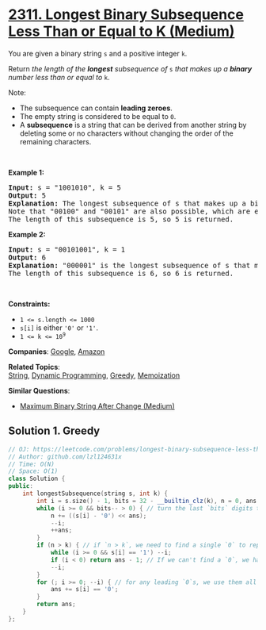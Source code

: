 # [2311. Longest Binary Subsequence Less Than or Equal to K (Medium)](https://leetcode.com/problems/longest-binary-subsequence-less-than-or-equal-to-k)

<p>You are given a binary string <code>s</code> and a positive integer <code>k</code>.</p>
<p>Return <em>the length of the <strong>longest</strong> subsequence of </em><code>s</code><em> that makes up a <strong>binary</strong> number less than or equal to</em> <code>k</code>.</p>
<p>Note:</p>
<ul>
	<li>The subsequence can contain <strong>leading zeroes</strong>.</li>
	<li>The empty string is considered to be equal to <code>0</code>.</li>
	<li>A <strong>subsequence</strong> is a string that can be derived from another string by deleting some or no characters without changing the order of the remaining characters.</li>
</ul>
<p>&nbsp;</p>
<p><strong class="example">Example 1:</strong></p>
<pre><strong>Input:</strong> s = "1001010", k = 5
<strong>Output:</strong> 5
<strong>Explanation:</strong> The longest subsequence of s that makes up a binary number less than or equal to 5 is "00010", as this number is equal to 2 in decimal.
Note that "00100" and "00101" are also possible, which are equal to 4 and 5 in decimal, respectively.
The length of this subsequence is 5, so 5 is returned.
</pre>
<p><strong class="example">Example 2:</strong></p>
<pre><strong>Input:</strong> s = "00101001", k = 1
<strong>Output:</strong> 6
<strong>Explanation:</strong> "000001" is the longest subsequence of s that makes up a binary number less than or equal to 1, as this number is equal to 1 in decimal.
The length of this subsequence is 6, so 6 is returned.
</pre>
<p>&nbsp;</p>
<p><strong>Constraints:</strong></p>
<ul>
	<li><code>1 &lt;= s.length &lt;= 1000</code></li>
	<li><code>s[i]</code> is either <code>'0'</code> or <code>'1'</code>.</li>
	<li><code>1 &lt;= k &lt;= 10<sup>9</sup></code></li>
</ul>

**Companies**:
[Google](https://leetcode.com/company/google), [Amazon](https://leetcode.com/company/amazon)

**Related Topics**:  
[String](https://leetcode.com/tag/string/), [Dynamic Programming](https://leetcode.com/tag/dynamic-programming/), [Greedy](https://leetcode.com/tag/greedy/), [Memoization](https://leetcode.com/tag/memoization/)

**Similar Questions**:
* [Maximum Binary String After Change (Medium)](https://leetcode.com/problems/maximum-binary-string-after-change/)

## Solution 1. Greedy

```cpp
// OJ: https://leetcode.com/problems/longest-binary-subsequence-less-than-or-equal-to-k
// Author: github.com/lzl124631x
// Time: O(N)
// Space: O(1)
class Solution {
public:
    int longestSubsequence(string s, int k) {
        int i = s.size() - 1, bits = 32 - __builtin_clz(k), n = 0, ans = 0;
        while (i >= 0 && bits-- > 0) { // turn the last `bits` digits to a binary number `n`.
            n += ((s[i] - '0') << ans);
            --i;
            ++ans;
        }
        if (n > k) { // if `n > k`, we need to find a single `0` to replace the leading `1` of `n`.
            while (i >= 0 && s[i] == '1') --i;
            if (i < 0) return ans - 1; // If we can't find a `0`, we have to match one less digit.
            --i;
        }
        for (; i >= 0; --i) { // for any leading `0`s, we use them all
            ans += s[i] == '0';
        }
        return ans;
    }
};
```